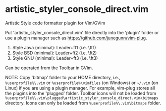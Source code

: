 # artistic_styler_console_direct.vim
Artistic Style code formatter plugin for Vim/GVim

Put 'artistic_styler_console_direct.vim' file directly into the 'plugin' folder or use a plugin manager such as https://github.com/junegunn/vim-plug.

1. Style Java (minimal): Leader+ft1 (i.e. \ft1)
2. Style BSD (minimal): Leader+ft2 (i.e. \ft2)
3. Style GNU (minimal): Leader+ft3 (i.e. \ft3)

Can be operated from the Toolbar in GVim.

NOTE: Copy 'bitmap' folder to your HOME directory, i.e., `%userprofile%\.vim` or `%userprofile%\vimfiles` (on Windows) or `~/.vim` (on Linux) if you are using a plugin manager. For example, vim-plug stores all the plugins into the 'plugged' folder. Toolbar icons will not be loaded from `%userprofile%\.vim\plugged\artistic_styler_console_direct.vim\bitmaps` directory. Icons can only be loaded from `%userprofile%\.vim\bitmaps` folder.
